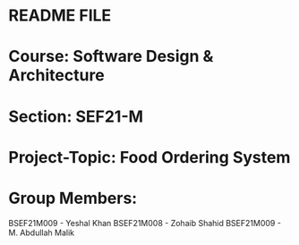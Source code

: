 # README FILE

# Course: Software Design & Architecture
# Section: SEF21-M
# Project-Topic: Food Ordering System
# Group Members: 
   BSEF21M009 - Yeshal Khan
   BSEF21M008 - Zohaib Shahid
   BSEF21M009 - M. Abdullah Malik
